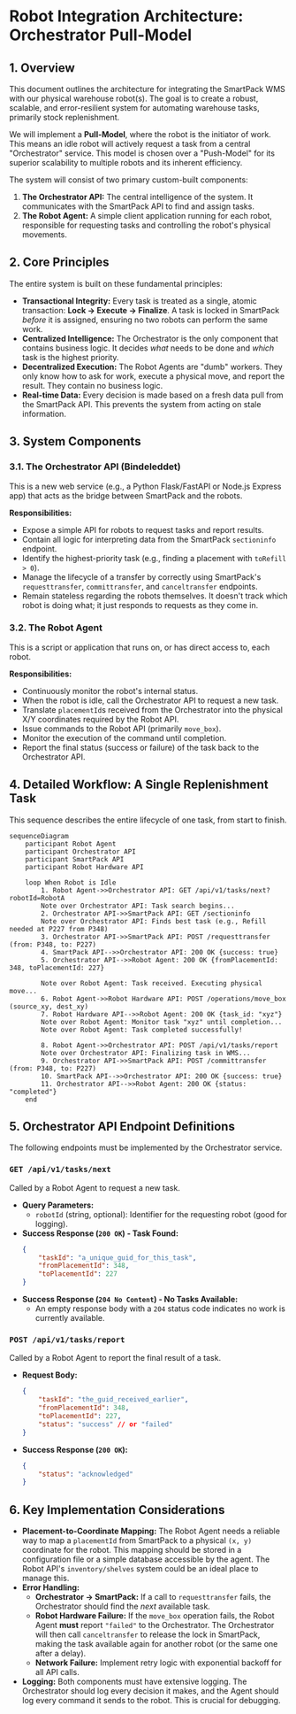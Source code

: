 # Robot Integration Architecture: Orchestrator Pull-Model

## 1. Overview

This document outlines the architecture for integrating the SmartPack WMS with our physical warehouse robot(s). The goal is to create a robust, scalable, and error-resilient system for automating warehouse tasks, primarily stock replenishment.

We will implement a **Pull-Model**, where the robot is the initiator of work. This means an idle robot will actively request a task from a central "Orchestrator" service. This model is chosen over a "Push-Model" for its superior scalability to multiple robots and its inherent efficiency.

The system will consist of two primary custom-built components:
1.  **The Orchestrator API:** The central intelligence of the system. It communicates with the SmartPack API to find and assign tasks.
2.  **The Robot Agent:** A simple client application running for each robot, responsible for requesting tasks and controlling the robot's physical movements.

## 2. Core Principles

The entire system is built on these fundamental principles:

*   **Transactional Integrity:** Every task is treated as a single, atomic transaction: **Lock -> Execute -> Finalize**. A task is locked in SmartPack *before* it is assigned, ensuring no two robots can perform the same work.
*   **Centralized Intelligence:** The Orchestrator is the only component that contains business logic. It decides *what* needs to be done and *which* task is the highest priority.
*   **Decentralized Execution:** The Robot Agents are "dumb" workers. They only know how to ask for work, execute a physical move, and report the result. They contain no business logic.
*   **Real-time Data:** Every decision is made based on a fresh data pull from the SmartPack API. This prevents the system from acting on stale information.

## 3. System Components

### 3.1. The Orchestrator API (Bindeleddet)

This is a new web service (e.g., a Python Flask/FastAPI or Node.js Express app) that acts as the bridge between SmartPack and the robots.

**Responsibilities:**
*   Expose a simple API for robots to request tasks and report results.
*   Contain all logic for interpreting data from the SmartPack `sectioninfo` endpoint.
*   Identify the highest-priority task (e.g., finding a placement with `toRefill > 0`).
*   Manage the lifecycle of a transfer by correctly using SmartPack's `requesttransfer`, `committransfer`, and `canceltransfer` endpoints.
*   Remain stateless regarding the robots themselves. It doesn't track which robot is doing what; it just responds to requests as they come in.

### 3.2. The Robot Agent

This is a script or application that runs on, or has direct access to, each robot.

**Responsibilities:**
*   Continuously monitor the robot's internal status.
*   When the robot is idle, call the Orchestrator API to request a new task.
*   Translate `placementId`s received from the Orchestrator into the physical X/Y coordinates required by the Robot API.
*   Issue commands to the Robot API (primarily `move_box`).
*   Monitor the execution of the command until completion.
*   Report the final status (success or failure) of the task back to the Orchestrator API.

## 4. Detailed Workflow: A Single Replenishment Task

This sequence describes the entire lifecycle of one task, from start to finish.

```mermaid
sequenceDiagram
    participant Robot Agent
    participant Orchestrator API
    participant SmartPack API
    participant Robot Hardware API

    loop When Robot is Idle
        1. Robot Agent->>Orchestrator API: GET /api/v1/tasks/next?robotId=RobotA
        Note over Orchestrator API: Task search begins...
        2. Orchestrator API->>SmartPack API: GET /sectioninfo
        Note over Orchestrator API: Finds best task (e.g., Refill needed at P227 from P348)
        3. Orchestrator API->>SmartPack API: POST /requesttransfer (from: P348, to: P227)
        4. SmartPack API-->>Orchestrator API: 200 OK {success: true}
        5. Orchestrator API-->>Robot Agent: 200 OK {fromPlacementId: 348, toPlacementId: 227}

        Note over Robot Agent: Task received. Executing physical move...
        6. Robot Agent->>Robot Hardware API: POST /operations/move_box (source_xy, dest_xy)
        7. Robot Hardware API-->>Robot Agent: 200 OK {task_id: "xyz"}
        Note over Robot Agent: Monitor task "xyz" until completion...
        Note over Robot Agent: Task completed successfully!

        8. Robot Agent->>Orchestrator API: POST /api/v1/tasks/report
        Note over Orchestrator API: Finalizing task in WMS...
        9. Orchestrator API->>SmartPack API: POST /committransfer (from: P348, to: P227)
        10. SmartPack API-->>Orchestrator API: 200 OK {success: true}
        11. Orchestrator API-->>Robot Agent: 200 OK {status: "completed"}
    end
```

## 5. Orchestrator API Endpoint Definitions

The following endpoints must be implemented by the Orchestrator service.

### `GET /api/v1/tasks/next`

Called by a Robot Agent to request a new task.

*   **Query Parameters:**
    *   `robotId` (string, optional): Identifier for the requesting robot (good for logging).
*   **Success Response (`200 OK`) - Task Found:**
    ```json
    {
        "taskId": "a_unique_guid_for_this_task",
        "fromPlacementId": 348,
        "toPlacementId": 227
    }
    ```
*   **Success Response (`204 No Content`) - No Tasks Available:**
    *   An empty response body with a `204` status code indicates no work is currently available.

### `POST /api/v1/tasks/report`

Called by a Robot Agent to report the final result of a task.

*   **Request Body:**
    ```json
    {
        "taskId": "the_guid_received_earlier",
        "fromPlacementId": 348,
        "toPlacementId": 227,
        "status": "success" // or "failed"
    }
    ```
*   **Success Response (`200 OK`):**
    ```json
    {
        "status": "acknowledged"
    }
    ```

## 6. Key Implementation Considerations

*   **Placement-to-Coordinate Mapping:** The Robot Agent needs a reliable way to map a `placementId` from SmartPack to a physical `(x, y)` coordinate for the robot. This mapping should be stored in a configuration file or a simple database accessible by the agent. The Robot API's `inventory/shelves` system could be an ideal place to manage this.
*   **Error Handling:**
    *   **Orchestrator -> SmartPack:** If a call to `requesttransfer` fails, the Orchestrator should find the *next* available task.
    *   **Robot Hardware Failure:** If the `move_box` operation fails, the Robot Agent **must** report `"failed"` to the Orchestrator. The Orchestrator will then call `canceltransfer` to release the lock in SmartPack, making the task available again for another robot (or the same one after a delay).
    *   **Network Failure:** Implement retry logic with exponential backoff for all API calls.
*   **Logging:** Both components must have extensive logging. The Orchestrator should log every decision it makes, and the Agent should log every command it sends to the robot. This is crucial for debugging.